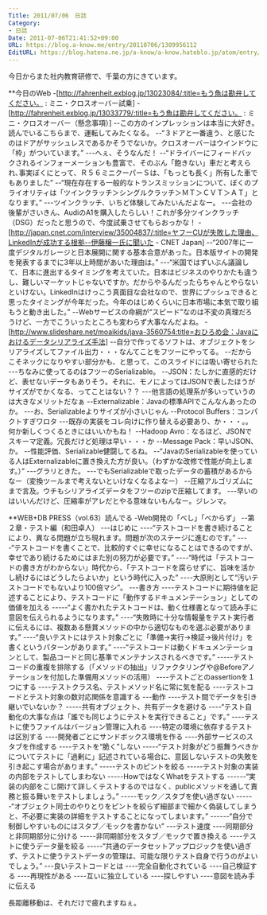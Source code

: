 ```yaml
---
Title: 2011/07/06　日誌
Category:
- 日誌
Date: 2011-07-06T21:41:52+09:00
URL: https://blog.a-know.me/entry/20110706/1309956112
EditURL: https://blog.hatena.ne.jp/a-know/a-know.hateblo.jp/atom/entry/12921228815727979566
---
```


今日からまた社内教育研修で、千葉の方にきています。


**今日のWeb
-[http://fahrenheit.exblog.jp/13023084/:title=もう魚は勘弁してください。 : ミニ・クロスオーバー試乗]
-[http://fahrenheit.exblog.jp/13033779/:title=もう魚は勘弁してください。 : ミニ・クロスオーバー（懸念事項）]
--この方のインプレッションは本当に大好き。読んでいるこちらまで、運転してみたくなる。
--“３ドアと一番違う、と感じたのはドアがサッシュレスであるかそうでないか。クロスオーバーはウインドウに「枠」がついています。”
---へぇ、そうなんだ！
--“ドライバーにフィードバックされるインフォーメーションも豊富で、そのぶん「飽きない」車だと考えられ､事実ぼくにとって、Ｒ５６ミニクーパーＳは、「もっとも長く」所有した車でもありました”
--“現在存在する一般的なトランスミッションについて、ぼくのプライオリティは「ツインクラッチ＞シングルクラッチ＞ＭＴ＞ＣＶＴ＞ＡＴ」となります。”
---ツインクラッチ、いちど体験してみたいんだよなー。
---会社の後輩がさいきん、AudiのA1を購入したらしい！これが多分ツインクラッチ（DSG）だったと思うので、今度試乗させてもらおっかな！
-[http://japan.cnet.com/interview/35004837/:title=ヤフーCUが失敗した理由、LinkedInが成功する根拠--伊藤穣一氏に聞いた - CNET Japan]
--“2007年に一度デジタルガレージと日本展開に関する基本合意があった。日本版サイトの開発を発表するまでに3年以上時間があいた理由は。”
---“米国ではずいぶん議論して、日本に進出するタイミングを考えていた。日本はビジネスのやりかたも違うし、難しいマーケットじゃないですか。だからやるんだったらちゃんとやらないといけない。LinkedInはけっこう真面目な会社なので、世界にプッシュできると思ったタイミングが今年だった。今年のはじめくらいに日本市場に本気で取り組もうと動き出した。”
--Webサービスの命綱が“スピード”なのは不変の真理だろうけど、一方でこういったところも変わらず大事なんだよね。
-[http://www.slideshare.net/moaikids/java-3560754:title=おひろめ会：Javaにおけるデータシリアライズ手法]
--自分で作ってるソフトは、オブジェクトをシリアライズしてファイル出力・・・なんてことをフツーにやってる。
--だからこそネックになりやすい部分かも、と思って、このスライドには吸い寄せられた
---ちなみに使ってるのはフツーのSerializable。
--JSON：たしかに直感的だけど、表せないデータもありそう。それに、モノによってはJSONで表したほうがサイズがでかくなる、ってことはない？？
---他言語の処理系が多いっていうのは大きなメリットだなぁ
--Externalizable：Javaの標準APIでこんなんあったのか。
---お、Serializableよりサイズが小さいじゃん
--Protocol Buffers：コンパクトすぎワロタ
---既存の実装をコレ向けに作り替える必要あり、か・・・。。何か新しくつくるときにはいいかもね！
--Hadoop Avro：なるほど、JSONでスキーマ定義。冗長だけど処理は早い・・・か
--Message Pack：早いJSON、か。
--性能評価、Serializable健闘してるね。
--“JavaのSerializableを使っている人はExternalizableに置き換えた方が良い。（わずかな改修で性能が向上します。）”
---グラリときた。
---でもSerializableで取ったデータの蓄積があるからなー（変換ツールまで考えないといけなくなるよなー）
--圧縮アルゴリズムにまで言及。ウチもシリアライズデータをフツーのzipで圧縮してます。
---早いのはいいんだけど、圧縮率がアレだとやる意味ないもんなー。ジレンマ。



**WEB+DB PRESS（vol.63）読んでる
-Web開発の「べし」「べからず」
--第２章・テスト編（和田卓人）
---はじめに
----“テストコードを書き続けることにより、異なる問題が立ち現れます。問題が次のステージに進むのです。”
----“テストコードを書くことで、比較的すぐに幸せになることはできるのですが、幸せであり続けるためにはまた別の努力が必要です。”
----“時代は「テストコードの書き方がわからない」時代から、「テストコードを腐らせずに、旨味を活かし続けるにはどうしたらよいか」という時代に入った”
----大原則として“汚いテストコードでもないより100倍マシ”。
---書き方
----テストコードに期待値を記述することにより、テストコードに「動作するドキュメンテーション」としての価値を加える
-----“よく書かれたテストコードは、動く仕様書となって読み手に意図を伝えられるようになります。”
----“失敗時に十分な情報量をテスト実行者に伝えるには、複数ある懸賞メソッドの中から適切なものを選ぶ必要があります。”
----“良いテストにはテスト対象ごとに「準備→実行→検証→後片付け」を書くというパターンがあります。”
----“テストコードは動くドキュメンテーションとして、製品コードと同じ基準でメンテナンスされるべきです。”
-----テストコードの重複を排除する（「メソッドの抽出」リファクタリングや@Beforeアノテーションを付加した準備用メソッドの活用）
----テストごとのassertionを１つにする
----テストクラス名、テストメソッド名に常に気を配る
----テストコードとテスト対象の数対応関係を意識する
---動作
----テスト間でデータを引き継いでいないか？
-----共有オブジェクト、共有データを避ける
----“テスト自動化の大事な点は「誰でも同じようにテストを実行できること」です。”
----テストに使うファイルはバージョン管理に入れる
----特定の環境に依存するテストは区別する
----開発者ごとにサンドボックス環境を作る
----外部サービスのスタブを作成する
----テストを“脆く”しない
-----“テスト対象がどう振舞うべきかについてテストに「過剰に」記述されている場合に、意図しないテストの失敗を引き起こす場合があります。”
-----テストのピントを絞る
-----テスト対象の実装の内部をテストしてしまわない
-----HowではなくWhatをテストする
------“実装の内部をこじ開けて詳しくテストするのではなく、publicメソッドを通して責務と振る舞いをテストしましょう。”
-----モック／スタブを使い過ぎない
------“オブジェクト同士のやりとりをピントを絞らず細部まで細かく偽装してしまうと、不必要に実装の詳細をテストすることになってしまいます。”
------“自分で制御しやすいものにはスタブ／モックを書かない”
---テスト速度
----同期部分と非同期部分に分ける
-----非同期部分をスタブ／モックで置き換える
----テストに使うデータ量を絞る
-----“共通のデータセットアップロジックを使い過ぎず、テストに使うテストデータの管理は、可能な限りテスト自身で行うのがよいでしょう。”
---良いテストコードとは
----完全自動化されている
----自己検証する
----再現性がある
----互いに独立している
----探しやすい
----意図を読み手に伝える


長距離移動は、それだけで疲れますねぇ。


<script src="https://moshi-moshi.moshimo.works/moshimoshi/a_know_blog/20110706-1309956112?title=2011/07/06%E3%80%80%E6%97%A5%E8%AA%8C"></script>

